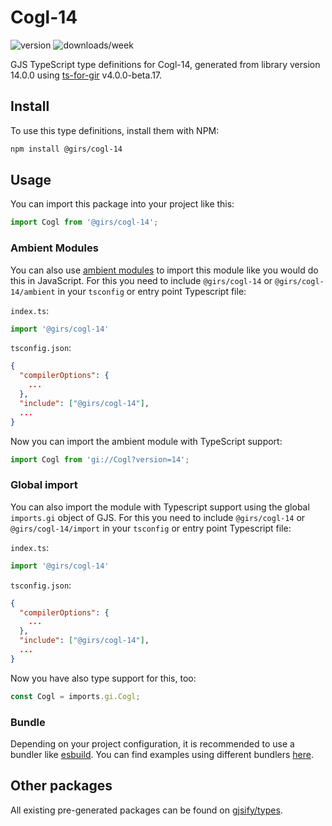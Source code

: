 
# Cogl-14

![version](https://img.shields.io/npm/v/@girs/cogl-14)
![downloads/week](https://img.shields.io/npm/dw/@girs/cogl-14)


GJS TypeScript type definitions for Cogl-14, generated from library version 14.0.0 using [ts-for-gir](https://github.com/gjsify/ts-for-gir) v4.0.0-beta.17.


## Install

To use this type definitions, install them with NPM:
```bash
npm install @girs/cogl-14
```

## Usage

You can import this package into your project like this:
```ts
import Cogl from '@girs/cogl-14';
```

### Ambient Modules

You can also use [ambient modules](https://github.com/gjsify/ts-for-gir/tree/main/packages/cli#ambient-modules) to import this module like you would do this in JavaScript.
For this you need to include `@girs/cogl-14` or `@girs/cogl-14/ambient` in your `tsconfig` or entry point Typescript file:

`index.ts`:
```ts
import '@girs/cogl-14'
```

`tsconfig.json`:
```json
{
  "compilerOptions": {
    ...
  },
  "include": ["@girs/cogl-14"],
  ...
}
```

Now you can import the ambient module with TypeScript support: 

```ts
import Cogl from 'gi://Cogl?version=14';
```

### Global import

You can also import the module with Typescript support using the global `imports.gi` object of GJS.
For this you need to include `@girs/cogl-14` or `@girs/cogl-14/import` in your `tsconfig` or entry point Typescript file:

`index.ts`:
```ts
import '@girs/cogl-14'
```

`tsconfig.json`:
```json
{
  "compilerOptions": {
    ...
  },
  "include": ["@girs/cogl-14"],
  ...
}
```

Now you have also type support for this, too:

```ts
const Cogl = imports.gi.Cogl;
```

### Bundle

Depending on your project configuration, it is recommended to use a bundler like [esbuild](https://esbuild.github.io/). You can find examples using different bundlers [here](https://github.com/gjsify/ts-for-gir/tree/main/examples).

## Other packages

All existing pre-generated packages can be found on [gjsify/types](https://github.com/gjsify/types).

